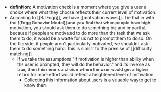 - **definition:** A motivation check is a moment where you give a user a choice where what they choose reflects their current level of motivation.
- According to [[BJ Fogg]], we have [[motivation waves]].  Tie that in with the [[Fogg Behavior Model]] and you find that when people have high motivation, you should ask them to do something big and impactful, because if people are motivated to do more than the task that we ask them to do, it would be a waste for us not to prompt them to do so.  On the flip side, if people aren't particularly motivated, we shouldn't ask them to do something hard. This is similar to the premise of [[difficulty matching]]
    - If we take the assumptions "If motivation is higher than ability when the user is prompted, they will do the behavior." and its inverse as true, then this means a choice where the user would get a higher return for more effort would reflect a heightened level of motivation.
        - Collecting this information about users is a valuable way to get to know them

